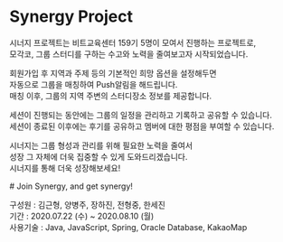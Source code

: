 # Synergy Project
<p>
시너지 프로젝트는 비트교육센터 159기 5명이 모여서 진행하는 프로젝트로,<br>
모각코, 그룹 스터디를 구하는 수고와 노력을 줄여보고자 시작되었습니다.
</p>
<p>
회원가입 후 지역과 주제 등의 기본적인 희망 옵션을 설정해두면<br>
자동으로 그룹을 매칭하여 Push알림을 해드립니다.<br>
매칭 이후, 그룹의 지역 주변의 스터디장소 정보를 제공합니다.
</p>
<p>
세션이 진행되는 동안에는 그룹의 일정을 관리하고 기록하고 공유할 수 있습니다.<br>
세션이 종료된 이후에는 후기를 공유하고 멤버에 대한 평점을 부여할 수 있습니다.
</p>
<p>
시너지는 그룹 형성과 관리를 위해 필요한 노력을 줄여서<br>
성장 그 자체에 더욱 집중할 수 있게 도와드리겠습니다.<br>
시너지를 통해 더욱 성장해보세요!
</p>
# Join Synergy, and get synergy!<br>
<p>
구성원 : 김근형, 양병주, 장하진, 전형중, 한세진<br>
기간 : 2020.07.22 (수) ~ 2020.08.10 (월)<br>
사용기술 : Java, JavaScript, Spring, Oracle Database, KakaoMap
</p>
